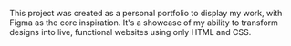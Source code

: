 This project was created as a personal portfolio to display my work, with Figma as the core inspiration. 
It's a showcase of my ability to transform designs into live, functional websites using only HTML and CSS.
